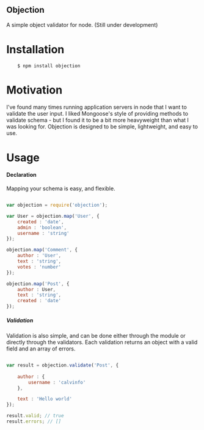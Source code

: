 Objection
-------------

A simple object validator for node. (Still under development)

Installation
=======

        $ npm install objection


Motivation
=======

I've found many times running application servers in node that I want to validate the user input. I liked Mongoose's style of providing methods to validate schema - but I found it to be a bit more heavyweight than what I was looking for. Objection is designed to be simple, lightweight, and easy to use.

Usage
=====

#### Declaration

Mapping your schema is easy, and flexible.

```javascript

var objection = require('objection');

var User = objection.map('User', {
    created : 'date',
    admin : 'boolean',
    username : 'string'  
});

objection.map('Comment', {
    author : 'User',
    text : 'string',
    votes : 'number'
});

objection.map('Post', {
    author : User,
    text : 'string',
    created : 'date'
});

```

##### Validation

Validation is also simple, and can be done either through the module or directly through the validators. Each validation returns an object with a valid field and an array of errors.

```javascript

var result = objection.validate('Post', {
    
    author : {
        username : 'calvinfo'
    },

    text : 'Hello world'
});

result.valid; // true
result.errors; // []
```